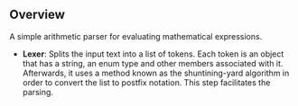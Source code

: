 ## Overview
A simple arithmetic parser for evaluating mathematical expressions.
* **Lexer**: Splits the input text into a list of tokens. Each token is an object that has a string, an enum type and other members associated with it. Afterwards, it uses a method known as the shuntining-yard algorithm in order to convert the list to postfix notation. This step facilitates the parsing. 

